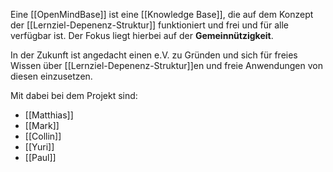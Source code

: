 Eine [[OpenMindBase]] ist eine [[Knowledge Base]], die auf dem Konzept der [[Lernziel-Depenenz-Struktur]] funktioniert
und frei und für alle verfügbar ist.
Der Fokus liegt hierbei auf der **Gemeinnützigkeit**.

In der Zukunft ist angedacht einen e.V. zu Gründen und sich für freies Wissen über [[Lernziel-Depenenz-Struktur]]en und
freie Anwendungen von diesen einzusetzen.

Mit dabei bei dem Projekt sind:

- [[Matthias]]
- [[Mark]]
- [[Collin]]
- [[Yuri]]
- [[Paul]]

